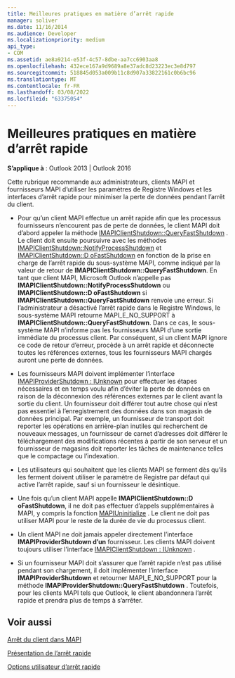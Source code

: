 ```yaml
---
title: Meilleures pratiques en matière d’arrêt rapide
manager: soliver
ms.date: 11/16/2014
ms.audience: Developer
ms.localizationpriority: medium
api_type:
- COM
ms.assetid: ae8a9214-e53f-4c57-8dbe-aa7cc6903aa8
ms.openlocfilehash: 432ece167a9d9689a8e37adc8d23223ec3e8d797
ms.sourcegitcommit: 518845d053a009b11c8d907a33822161c0b6bc96
ms.translationtype: MT
ms.contentlocale: fr-FR
ms.lasthandoff: 03/08/2022
ms.locfileid: "63375054"
---
```

# <a name="best-practices-for-fast-shutdown"></a>Meilleures pratiques en matière d’arrêt rapide

  
  
**S’applique à** : Outlook 2013 | Outlook 2016 
  
Cette rubrique recommande aux administrateurs, clients MAPI et fournisseurs MAPI d’utiliser les paramètres de Registre Windows et les interfaces d’arrêt rapide pour minimiser la perte de données pendant l’arrêt du client.
  
- Pour qu’un client MAPI effectue un arrêt rapide afin que les processus fournisseurs n’encourent pas de perte de données, le client MAPI doit d’abord appeler la méthode [IMAPIClientShutdown::QueryFastShutdown](imapiclientshutdown-queryfastshutdown.md) . Le client doit ensuite poursuivre avec les méthodes [IMAPIClientShutdown::NotifyProcessShutdown](imapiclientshutdown-notifyprocessshutdown.md) et [IMAPIClientShutdown::D oFastShutdown](imapiclientshutdown-dofastshutdown.md) en fonction de la prise en charge de l’arrêt rapide du sous-système MAPI, comme indiqué par la valeur de retour de **IMAPIClientShutdown::QueryFastShutdown**. En tant que client MAPI, Microsoft Outlook n’appelle pas **IMAPIClientShutdown::NotifyProcessShutdown** ou **IMAPIClientShutdown::D oFastShutdown** si **IMAPIClientShutdown::QueryFastShutdown** renvoie une erreur. Si l’administrateur a désactivé l’arrêt rapide dans le Registre Windows, le sous-système MAPI retourne MAPI_E_NO_SUPPORT à **IMAPIClientShutdown::QueryFastShutdown**. Dans ce cas, le sous-système MAPI n’informe pas les fournisseurs MAPI d’une sortie immédiate du processus client. Par conséquent, si un client MAPI ignore ce code de retour d’erreur, procède à un arrêt rapide et déconnecte toutes les références externes, tous les fournisseurs MAPI chargés auront une perte de données. 
    
- Les fournisseurs MAPI doivent implémenter l’interface [IMAPIProviderShutdown : IUnknown](imapiprovidershutdowniunknown.md) pour effectuer les étapes nécessaires et en temps voulu afin d’éviter la perte de données en raison de la déconnexion des références externes par le client avant la sortie du client. Un fournisseur doit différer tout autre chose qui n’est pas essentiel à l’enregistrement des données dans son magasin de données principal. Par exemple, un fournisseur de transport doit reporter les opérations en arrière-plan inutiles qui recherchent de nouveaux messages, un fournisseur de carnet d’adresses doit différer le téléchargement des modifications récentes à partir de son serveur et un fournisseur de magasins doit reporter les tâches de maintenance telles que le compactage ou l’indexation. 
    
- Les utilisateurs qui souhaitent que les clients MAPI se ferment dès qu’ils les ferment doivent utiliser le paramètre de Registre par défaut qui active l’arrêt rapide, sauf si un fournisseur le désintique.
    
- Une fois qu’un client MAPI appelle **IMAPIClientShutdown::D oFastShutdown**, il ne doit pas effectuer d’appels supplémentaires à MAPI, y compris la fonction [MAPIUninitialize](mapiuninitialize.md) . Le client ne doit pas utiliser MAPI pour le reste de la durée de vie du processus client. 
    
- Un client MAPI ne doit jamais appeler directement l’interface **IMAPIProviderShutdown d’un** fournisseur. Les clients MAPI doivent toujours utiliser l’interface [IMAPIClientShutdown : IUnknown](imapiclientshutdowniunknown.md) . 
    
- Si un fournisseur MAPI doit s’assurer que l’arrêt rapide n’est pas utilisé pendant son chargement, il doit implémenter l’interface **IMAPIProviderShutdown** et retourner MAPI_E_NO_SUPPORT pour la méthode **IMAPIProviderShutdown::QueryFastShutdown** . Toutefois, pour les clients MAPI tels que Outlook, le client abandonnera l’arrêt rapide et prendra plus de temps à s’arrêter. 
    
## <a name="see-also"></a>Voir aussi



[Arrêt du client dans MAPI](client-shutdown-in-mapi.md)
  
[Présentation de l’arrêt rapide](fast-shutdown-overview.md)
  
[Options utilisateur d’arrêt rapide](fast-shutdown-user-options.md)


